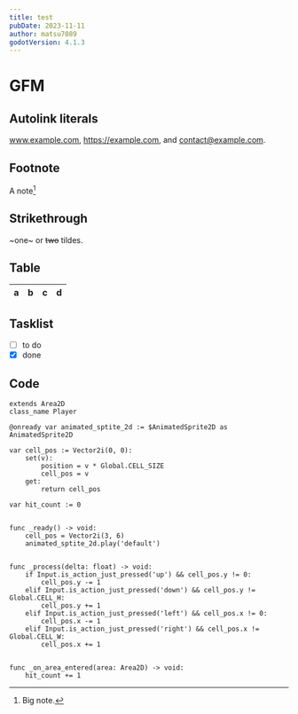 ```yaml
---
title: test
pubDate: 2023-11-11
author: matsu7089
godotVersion: 4.1.3
---
```


# GFM

## Autolink literals

www.example.com, https://example.com, and contact@example.com.

## Footnote

A note[^1]

[^1]: Big note.

## Strikethrough

~one~ or ~~two~~ tildes.

## Table

| a   | b   |   c |  d  |
| --- | :-- | --: | :-: |

## Tasklist

- [ ] to do
- [x] done

## Code

```gdscript
extends Area2D
class_name Player

@onready var animated_sptite_2d := $AnimatedSprite2D as AnimatedSprite2D

var cell_pos := Vector2i(0, 0):
    set(v):
        position = v * Global.CELL_SIZE
        cell_pos = v
    get:
        return cell_pos

var hit_count := 0


func _ready() -> void:
    cell_pos = Vector2i(3, 6)
    animated_sptite_2d.play('default')


func _process(delta: float) -> void:
    if Input.is_action_just_pressed('up') && cell_pos.y != 0:
        cell_pos.y -= 1
    elif Input.is_action_just_pressed('down') && cell_pos.y != Global.CELL_H:
        cell_pos.y += 1
    elif Input.is_action_just_pressed('left') && cell_pos.x != 0:
        cell_pos.x -= 1
    elif Input.is_action_just_pressed('right') && cell_pos.x != Global.CELL_W:
        cell_pos.x += 1


func _on_area_entered(area: Area2D) -> void:
    hit_count += 1
```
